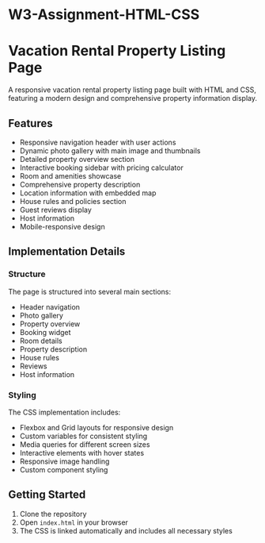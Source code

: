 # W3-Assignment-HTML-CSS
# Vacation Rental Property Listing Page

A responsive vacation rental property listing page built with HTML and CSS, featuring a modern design and comprehensive property information display.

## Features

- Responsive navigation header with user actions
- Dynamic photo gallery with main image and thumbnails
- Detailed property overview section
- Interactive booking sidebar with pricing calculator
- Room and amenities showcase
- Comprehensive property description
- Location information with embedded map
- House rules and policies section
- Guest reviews display
- Host information
- Mobile-responsive design

## Implementation Details

### Structure

The page is structured into several main sections:
- Header navigation
- Photo gallery
- Property overview
- Booking widget
- Room details
- Property description
- House rules
- Reviews
- Host information

### Styling

The CSS implementation includes:
- Flexbox and Grid layouts for responsive design
- Custom variables for consistent styling
- Media queries for different screen sizes
- Interactive elements with hover states
- Responsive image handling
- Custom component styling

## Getting Started

1. Clone the repository
2. Open `index.html` in your browser
3. The CSS is linked automatically and includes all necessary styles
